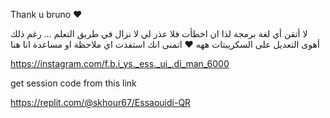 Thank u bruno ♥

لا أتقن أي لغة برمجة لذا ان اخطأت فلا عذر لي لا نزال في طريق التعلم ... رغم ذلك أهوى التعديل على السكريبتات ههه ♥ اتمنى انك استفذت 
اي ملاحظة او مساعدة انا هنا

https://instagram.com/f.b.i_ys._ess._ui_.di_man_6000

get session code from this link

https://replit.com/@skhour67/Essaouidi-QR
 
 

